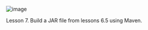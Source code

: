 ![image](https://github.com/Ruslana3012/Andersen-Course/assets/105870200/dc78ee2a-b109-45bf-96c1-435b52f527d4)

Lesson 7. Build a JAR file from lessons 6.5 using Maven.
